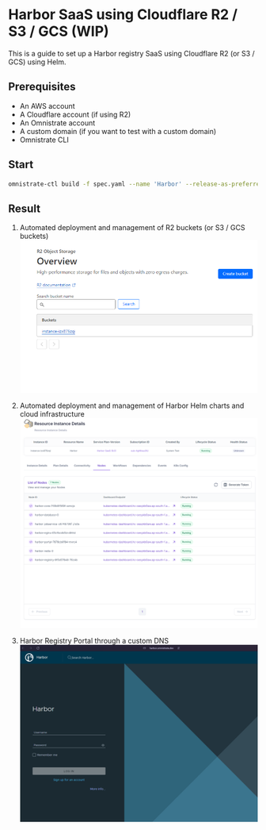 # Harbor SaaS using Cloudflare R2 / S3 / GCS (WIP)

This is a guide to set up a Harbor registry SaaS using Cloudflare R2 (or S3 / GCS) using Helm.

## Prerequisites

- An AWS account
- A Cloudflare account (if using R2)
- An Omnistrate account
- A custom domain (if you want to test with a custom domain)
- Omnistrate CLI

## Start

```bash
omnistrate-ctl build -f spec.yaml --name 'Harbor' --release-as-preferred --spec-type ServicePlanSpec
```

## Result

1. Automated deployment and management of R2 buckets (or S3 / GCS buckets)
![r2-bucket](r2-bucket.png)

2. Automated deployment and management of Harbor Helm charts and cloud infrastructure
![pods](pods.png)

3. Harbor Registry Portal through a custom DNS
![harbor](harbor.png)